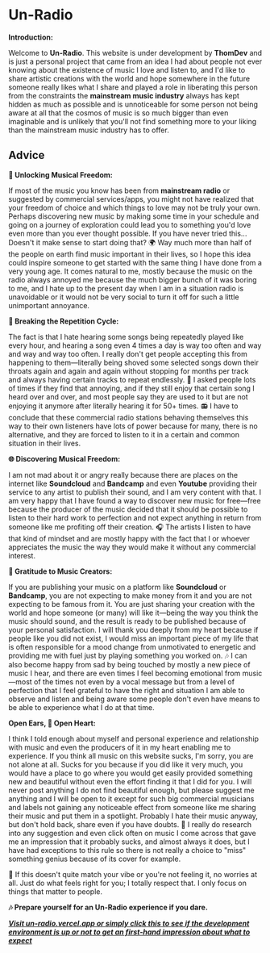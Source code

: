 # Un-Radio

**Introduction:**

Welcome to **Un-Radio**. This website is under development by **ThomDev** and is just a personal project that came from an idea I had about people not ever knowing about the existence of music I love and listen to, and I'd like to share artistic creations with the world and hope somewhere in the future someone really likes what I share and played a role in liberating this person from the constraints the **mainstream music industry** always has kept hidden as much as possible and is unnoticeable for some person not being aware at all that the cosmos of music is so much bigger than even imaginable and is unlikely that you'll not find something more to your liking than the mainstream music industry has to offer.

## **Advice**

**🎵 Unlocking Musical Freedom:**

If most of the music you know has been from **mainstream radio** or suggested by commercial services/apps, you might not have realized that your freedom of choice and which things to love may not be truly your own. Perhaps discovering new music by making some time in your schedule and going on a journey of exploration could lead you to something you'd love even more than you ever thought possible. If you have never tried this... Doesn't it make sense to start doing that? 🌍 Way much more than half of the people on earth find music important in their lives, so I hope this idea could inspire someone to get started with the same thing I have done from a very young age. It comes natural to me, mostly because the music on the radio always annoyed me because the much bigger bunch of it was boring to me, and I hate up to the present day when I am in a situation radio is unavoidable or it would not be very social to turn it off for such a little unimportant annoyance.

**🔄 Breaking the Repetition Cycle:**

The fact is that I hate hearing some songs being repeatedly played like every hour, and hearing a song even 4 times a day is way too often and way and way and way too often. I really don't get people accepting this from happening to them—literally being shoved some selected songs down their throats again and again and again without stopping for months per track and always having certain tracks to repeat endlessly. 🤔 I asked people lots of times if they find that annoying, and if they still enjoy that certain song I heard over and over, and most people say they are used to it but are not enjoying it anymore after literally hearing it for 50+ times. 📻 I have to conclude that these commercial radio stations behaving themselves this way to their own listeners have lots of power because for many, there is no alternative, and they are forced to listen to it in a certain and common situation in their lives.

**🌐 Discovering Musical Freedom:**

I am not mad about it or angry really because there are places on the internet like **Soundcloud** and **Bandcamp** and even **Youtube** providing their service to any artist to publish their sound, and I am very content with that. I am very happy that I have found a way to discover new music for free—free because the producer of the music decided that it should be possible to listen to their hard work to perfection and not expect anything in return from someone like me profiting off their creation. 🎧 The artists I listen to have that kind of mindset and are mostly happy with the fact that I or whoever appreciates the music the way they would make it without any commercial interest.

**💖 Gratitude to Music Creators:**

If you are publishing your music on a platform like **Soundcloud** or **Bandcamp**, you are not expecting to make money from it and you are not expecting to be famous from it. You are just sharing your creation with the world and hope someone (or many) will like it—being the way you think the music should sound, and the result is ready to be published because of your personal satisfaction. I will thank you deeply from my heart because if people like you did not exist, I would miss an important piece of my life that is often responsible for a mood change from unmotivated to energetic and providing me with fuel just by playing something you worked on. 🎶 I can also become happy from sad by being touched by mostly a new piece of music I hear, and there are even times I feel becoming emotional from music—most of the times not even by a vocal message but from a level of perfection that I feel grateful to have the right and situation I am able to observe and listen and being aware some people don't even have means to be able to experience what I do at that time.

**Open Ears, 🎵 Open Heart:**

I think I told enough about myself and personal experience and relationship with music and even the producers of it in my heart enabling me to experience. If you think all music on this website sucks, I'm sorry, you are not alone at all. Sucks for you because if you did like it very much, you would have a place to go where you would get easily provided something new and beautiful without even the effort finding it that I did for you. I will never post anything I do not find beautiful enough, but please suggest me anything and I will be open to it except for such big commercial musicians and labels not gaining any noticeable effect from someone like me sharing their music and put them in a spotlight. Probably I hate their music anyway, but don't hold back, share even if you have doubts. 🎤 I really do research into any suggestion and even click often on music I come across that gave me an impression that it probably sucks, and almost always it does, but I have had exceptions to this rule so there is not really a choice to "miss" something genius because of its cover for example.

🌟 If this doesn't quite match your vibe or you're not feeling it, no worries at all. Just do what feels right for you; I totally respect that. I only focus on things that matter to people.

**🎶 Prepare yourself for an Un-Radio experience if you dare.**

[***Visit un-radio.vercel.app or simply click this to see if the development environment is up or not to get an first-hand impression about what to expect***](https://un-radio.vercel.app/)


